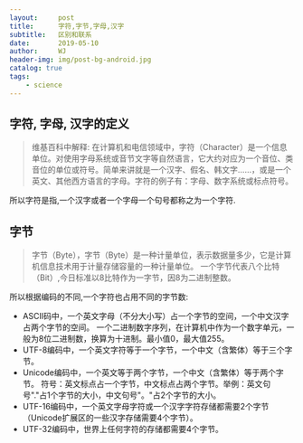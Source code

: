 ```yaml
---
layout:     post
title:      字符,字节,字母,汉字
subtitle:   区别和联系
date:       2019-05-10
author:     WJ
header-img: img/post-bg-android.jpg
catalog: true
tags:
    - science
---
```


## 字符, 字母, 汉字的定义
>维基百科中解释:
在计算机和电信领域中，字符（Character）是一个信息单位。对使用字母系统或音节文字等自然语言，它大约对应为一个音位、类音位的单位或符号。简单来讲就是一个汉字、假名、韩文字……，或是一个英文、其他西方语言的字母。字符的例子有：字母、数字系统或标点符号。

所以字符是指,一个汉字或者一个字母一个句号都称之为一个字符.

## 字节
>字节（Byte），字节（Byte）是一种计量单位，表示数据量多少，它是计算机信息技术用于计量存储容量的一种计量单位。
一个字节代表八个比特（Bit）,今日标准以8比特作为一字节，因8为二进制整数。

所以根据编码的不同,一个字符也占用不同的字节数:

- ASCII码中，一个英文字母（不分大小写）占一个字节的空间，一个中文汉字占两个字节的空间。
一个二进制数字序列，在计算机中作为一个数字单元，一般为8位二进制数，换算为十进制。最小值0，最大值255。
- UTF-8编码中，一个英文字符等于一个字节，一个中文（含繁体）等于三个字节。
- Unicode编码中，一个英文等于两个字节，一个中文（含繁体）等于两个字节。
    符号：英文标点占一个字节，中文标点占两个字节。举例：英文句号"."占1个字节的大小，中文句号"。"占2个字节的大小。
- UTF-16编码中，一个英文字母字符或一个汉字字符存储都需要2个字节（Unicode扩展区的一些汉字存储需要4个字节）。
- UTF-32编码中，世界上任何字符的存储都需要4个字节。
